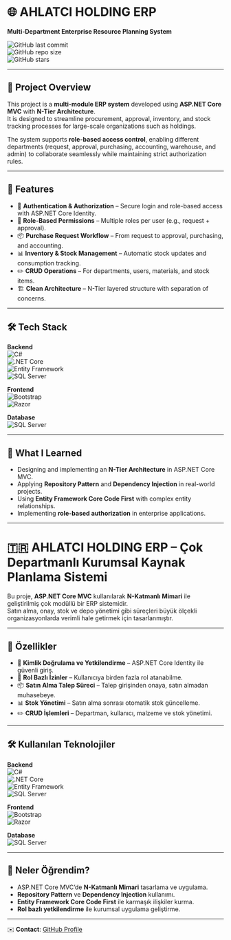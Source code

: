 # 🌐 AHLATCI HOLDING ERP  
**Multi-Department Enterprise Resource Planning System**  

![GitHub last commit](https://img.shields.io/github/last-commit/yahmettokgoz/AHLATCHOLDINGERP?color=blue&style=for-the-badge)  
![GitHub repo size](https://img.shields.io/github/repo-size/yahmettokgoz/AHLATCHOLDINGERP?color=orange&style=for-the-badge)  
![GitHub stars](https://img.shields.io/github/stars/yahmettokgoz/AHLATCHOLDINGERP?style=for-the-badge)  

---

## 📖 Project Overview
This project is a **multi-module ERP system** developed using **ASP.NET Core MVC** with **N-Tier Architecture**.  
It is designed to streamline procurement, approval, inventory, and stock tracking processes for large-scale organizations such as holdings.  

The system supports **role-based access control**, enabling different departments (request, approval, purchasing, accounting, warehouse, and admin) to collaborate seamlessly while maintaining strict authorization rules.  

---

## 🚀 Features
- 🔑 **Authentication & Authorization** – Secure login and role-based access with ASP.NET Core Identity.  
- 👥 **Role-Based Permissions** – Multiple roles per user (e.g., request + approval).  
- 📦 **Purchase Request Workflow** – From request to approval, purchasing, and accounting.  
- 📊 **Inventory & Stock Management** – Automatic stock updates and consumption tracking.  
- ✏️ **CRUD Operations** – For departments, users, materials, and stock items.  
- 🏗️ **Clean Architecture** – N-Tier layered structure with separation of concerns.  

---

## 🛠️ Tech Stack
**Backend**  
![C#](https://img.shields.io/badge/C%23-239120?style=for-the-badge&logo=c-sharp&logoColor=white)  
![.NET Core](https://img.shields.io/badge/.NET%20Core-512BD4?style=for-the-badge&logo=dotnet&logoColor=white)  
![Entity Framework](https://img.shields.io/badge/Entity%20Framework%20Core-6DB33F?style=for-the-badge&logo=databricks&logoColor=white)  
![SQL Server](https://img.shields.io/badge/SQL%20Server-CC2927?style=for-the-badge&logo=microsoft-sql-server&logoColor=white)  

**Frontend**  
![Bootstrap](https://img.shields.io/badge/Bootstrap-7952B3?style=for-the-badge&logo=bootstrap&logoColor=white)  
![Razor](https://img.shields.io/badge/Razor%20Views-512BD4?style=for-the-badge&logo=razorpay&logoColor=white) 

**Database**  
![SQL Server](https://img.shields.io/badge/SQL%20Server-CC2927?style=for-the-badge&logo=microsoft-sql-server&logoColor=white)

---

## 🌟 What I Learned
- Designing and implementing an **N-Tier Architecture** in ASP.NET Core MVC.  
- Applying **Repository Pattern** and **Dependency Injection** in real-world projects.  
- Using **Entity Framework Core Code First** with complex entity relationships.  
- Implementing **role-based authorization** in enterprise applications.  


---



# 🇹🇷 AHLATCI HOLDING ERP – Çok Departmanlı Kurumsal Kaynak Planlama Sistemi

Bu proje, **ASP.NET Core MVC** kullanılarak **N-Katmanlı Mimari** ile geliştirilmiş çok modüllü bir ERP sistemidir.  
Satın alma, onay, stok ve depo yönetimi gibi süreçleri büyük ölçekli organizasyonlarda verimli hale getirmek için tasarlanmıştır.  

---

## 🚀 Özellikler
- 🔑 **Kimlik Doğrulama ve Yetkilendirme** – ASP.NET Core Identity ile güvenli giriş.  
- 👥 **Rol Bazlı İzinler** – Kullanıcıya birden fazla rol atanabilme.  
- 📦 **Satın Alma Talep Süreci** – Talep girişinden onaya, satın almadan muhasebeye.  
- 📊 **Stok Yönetimi** – Satın alma sonrası otomatik stok güncelleme.  
- ✏️ **CRUD İşlemleri** – Departman, kullanıcı, malzeme ve stok yönetimi.  

---

## 🛠️ Kullanılan Teknolojiler
**Backend**  
![C#](https://img.shields.io/badge/C%23-239120?style=for-the-badge&logo=c-sharp&logoColor=white)  
![.NET Core](https://img.shields.io/badge/.NET%20Core-512BD4?style=for-the-badge&logo=dotnet&logoColor=white)  
![Entity Framework](https://img.shields.io/badge/Entity%20Framework%20Core-6DB33F?style=for-the-badge&logo=databricks&logoColor=white)  
![SQL Server](https://img.shields.io/badge/SQL%20Server-CC2927?style=for-the-badge&logo=microsoft-sql-server&logoColor=white)  

**Frontend**  
![Bootstrap](https://img.shields.io/badge/Bootstrap-7952B3?style=for-the-badge&logo=bootstrap&logoColor=white)  
![Razor](https://img.shields.io/badge/Razor%20Views-512BD4?style=for-the-badge&logo=razorpay&logoColor=white)  

**Database**  
![SQL Server](https://img.shields.io/badge/SQL%20Server-CC2927?style=for-the-badge&logo=microsoft-sql-server&logoColor=white)

---

## 🌟 Neler Öğrendim?
- ASP.NET Core MVC’de **N-Katmanlı Mimari** tasarlama ve uygulama.  
- **Repository Pattern** ve **Dependency Injection** kullanımı.  
- **Entity Framework Core Code First** ile karmaşık ilişkiler kurma.  
- **Rol bazlı yetkilendirme** ile kurumsal uygulama geliştirme.  
 

---

✉️ **Contact**: [GitHub Profile](https://github.com/yahmettokgoz)
